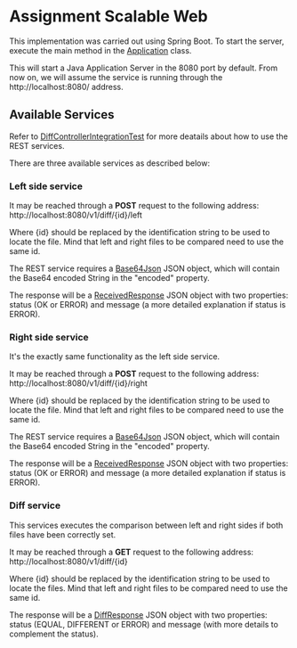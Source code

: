 # Assignment Scalable Web

This implementation was carried out using Spring Boot. To start the server, execute the main method in the [Application](src/main/java/com/waes/rockfield/waesscalableweb/Application.java) class.

This will start a Java Application Server in the 8080 port by default. From now on, we will assume the service is running through the http://localhost:8080/ address.

## Available Services

Refer to [DiffControllerIntegrationTest](src/test/java/com/waes/rockfield/waesscalableweb/controller/DiffControllerIntegrationTest.java) for more deatails about how to use the REST services.

There are three available services as described below:

### Left side service

It may be reached through a <b>POST</b> request to the following address: http://localhost:8080/v1/diff/{id}/left

Where {id} should be replaced by the identification string to be used to locate the file. Mind that left and right files to be compared need to use the same id.

The REST service requires a [Base64Json](src/main/java/com/waes/rockfield/waesscalableweb/model/Base64Json.java) JSON object, which will contain the Base64 encoded String in the "encoded" property.

The response will be a [ReceivedResponse](src/main/java/com/waes/rockfield/waesscalableweb/model/ReceivedResponse.java) JSON object with two properties: status (OK or ERROR) and message (a more detailed explanation if status is ERROR).

### Right side service

It's the exactly same functionality as the left side service. 

It may be reached through a <b>POST</b> request to the following address: http://localhost:8080/v1/diff/{id}/right

Where {id} should be replaced by the identification string to be used to locate the file. Mind that left and right files to be compared need to use the same id.

The REST service requires a [Base64Json](src/main/java/com/waes/rockfield/waesscalableweb/model/Base64Json.java) JSON object, which will contain the Base64 encoded String in the "encoded" property.

The response will be a [ReceivedResponse](src/main/java/com/waes/rockfield/waesscalableweb/model/ReceivedResponse.java) JSON object with two properties: status (OK or ERROR) and message (a more detailed explanation if status is ERROR).

### Diff service

This services executes the comparison between left and right sides if both files have been correctly set.

It may be reached through a <b>GET</b> request to the following address: http://localhost:8080/v1/diff/{id}

Where {id} should be replaced by the identification string to be used to locate the files. Mind that left and right files to be compared need to use the same id.

The response will be a [DiffResponse](src/main/java/com/waes/rockfield/waesscalableweb/model/DiffResponse.java) JSON object with two properties: status (EQUAL, DIFFERENT or ERROR) and message (with more details to complement the status).
